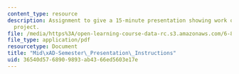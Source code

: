 ```yaml
---
content_type: resource
description: Assignment to give a 15-minute presentation showing work on the team
  project.
file: /media/https%3A/open-learning-course-data-rc.s3.amazonaws.com/6-811-principles-and-practice-of-assistive-technology-fall-2014/36540d5768909893ab4366ed5603e17e_MIT6_811F14_MidSemstrPres.pdf
file_type: application/pdf
resourcetype: Document
title: "Mid\xAD-Semester\_Presentation\_Instructions"
uid: 36540d57-6890-9893-ab43-66ed5603e17e
---
```

